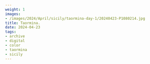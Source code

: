 ```yaml
---
weight: 1
images:
- /images/2024/April/sicily/taormina-day-1/20240423-P1080214.jpg
title: Taormina.
date: 2024-04-23
tags:
- archive
- digital
- color
- taormina
- sicily
---
```


